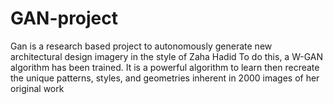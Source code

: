 # GAN-project
Gan is a research based project  to autonomously generate new architectural design imagery in the style of Zaha Hadid To do this, a W-GAN algorithm has been trained. It is a powerful algorithm to learn then recreate the unique patterns, styles, and geometries inherent in 2000 images of her original work
